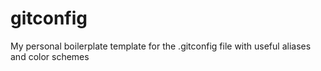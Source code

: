 gitconfig
=========

My personal boilerplate template for the .gitconfig file with useful aliases and color schemes
